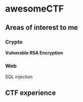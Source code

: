 # awesomeCTF
## Areas of interest to me
### Crypto
**Vulnerable RSA Encryption**

### Web

SQL injection

## CTF experience
